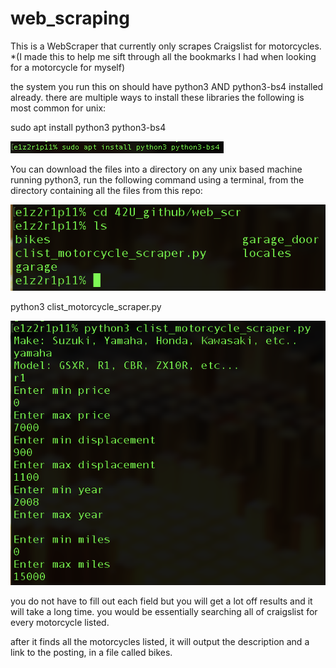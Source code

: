 # web_scraping
This is a WebScraper that currently only scrapes Craigslist for motorcycles. *(I made this to help me sift through all the bookmarks I had when looking for a motorcycle for myself)

the system you run this on should have python3 AND python3-bs4 installed already.
there are multiple ways to install these libraries the following is most common for unix:

sudo apt install python3 python3-bs4

![alt text](https://github.com/42U/web_scraping/blob/master/resources/clist_42u3.png)

You can download the files into a directory on any unix based machine running python3,
run the following command using a terminal, from the directory containing all the files from this repo:

![alt text](https://github.com/42U/web_scraping/blob/master/resources/clist_42u.png)

python3 clist_motorcycle_scraper.py

![alt text](https://github.com/42U/web_scraping/blob/master/resources/clist_42u2.png)

you do not have to fill out each field but you will get a lot off results and it will take a long time. you would be
essentially searching all of craigslist for every motorcycle listed.

after it finds all the motorcycles listed, it will output the description and a link to the posting, in a file called bikes.

